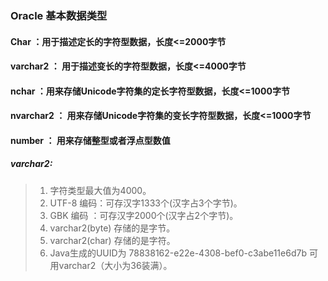### Oracle 基本数据类型

#### Char ：用于描述定长的字符型数据，长度<=2000字节
#### varchar2 ： 用于描述变长的字符型数据，长度<=4000字节
#### nchar ：用来存储Unicode字符集的定长字符型数据，长度<=1000字节
#### nvarchar2 ： 用来存储Unicode字符集的变长字符型数据，长度<=1000字节
#### number ： 用来存储整型或者浮点型数值
>
##### varchar2:
>
> 1. 字符类型最大值为4000。
> 2. UTF-8 编码：可存汉字1333个(汉字占3个字节)。
> 3. GBK 编码  ：可存汉字2000个(汉字占2个字节)。
> 4. varchar2(byte) 存储的是字节。
> 5. varchar2(char) 存储的是字符。
> 6. Java生成的UUID为 78838162-e22e-4308-bef0-c3abe11e6d7b 可用varchar2（大小为36装满）。
>


